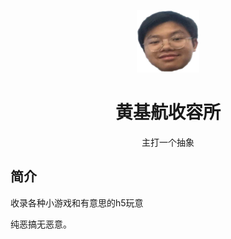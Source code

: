 <p align="center">
  <a href="https://stand114514.github.io/index.html"><img src="./hjh.png" width="100" height="100" alt="黄基航收容所"></a>
</p>
<div align="center">

# 黄基航收容所

主打一个抽象

</div>

## 简介

收录各种小游戏和有意思的h5玩意

纯恶搞无恶意。
